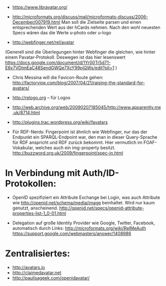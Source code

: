 * https://www.libravatar.org/

* http://microformats.org/discuss/mail/microformats-discuss/2006-December/007919.html
Man soll die Zielseite parsen und einen entsprechenden Wert aus der hCards nehmen. Nach den wohl neuesten Specs wären das die Werte u-photo oder u-logo

* http://webfinger.net/rel/avatar

(Generell sind die Überlegungen hinter Webfinger die gleichen, wie hinter einem Pavatar-Protokoll. Deswegen ist das hier lesenswert
https://docs.google.com/document/d/1Yr00Tr5d71-E6x7VDtmEaC48SendGWQe7XcY99pjQWs/edit?pli=1 )


* Chris Messina will die Favicon-Route gehen:
http://factoryjoe.com/blog/2007/04/21/raising-the-standard-for-avatars/

* http://relogo.org – für Logos



* http://web.archive.org/web/20090207185045/http://www.apparently.me.uk/8714.html

* http://plugins.trac.wordpress.org/wiki/favatars



* Für RDF-Nerds: Fingerpoint ist ähnlich wie Webfinger, nur das der Endpunkt ein SPARQL-Endpoint war, den man in dieser Query-Sprache für RDF anspricht und RDF zurück bekommt. Hier vermutlich im FOAF-Vokabular, welches auch ein img-property besitzt.
http://buzzword.org.uk/2009/fingerpoint/spec-in.html




# In Verbindung mit Auth/ID-Protokollen:

* OpenID spezifiziert ein Attribute Exchange bei Login, was auch Attribute wie http://openid.net/schema/media/image beinhaltet.
  Wird nur kaum genutzt, anscheinend.
  http://openid.net/specs/openid-attribute-properties-list-1_0-01.html

* Delegation auf große Identity Provider wie Google, Twitter, Facebook, automatisch durch Links:
http://microformats.org/wiki/RelMeAuth
https://support.google.com/webmasters/answer/1408986



# Zentralisiertes:

* http://avatars.io
* http://claimedavatar.net
* http://paulisageek.com/openidavatar/
